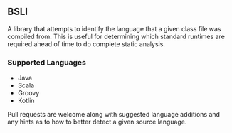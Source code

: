 ## BSLI
A library that attempts to identify the language that a given class file was compiled from. This is useful for determining which standard runtimes are required ahead of time to do complete static analysis.

### Supported Languages
* Java
* Scala
* Groovy
* Kotlin

Pull requests are welcome along with suggested language additions and any hints as to how to better detect a given source language.
